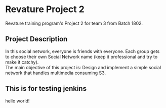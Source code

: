 # Revature Project 2  
Revature training program's Project 2 for team 3 from Batch 1802.

## Project Description
In this social network, everyone is friends with everyone. Each group gets to choose their own Social Network name (keep it professional and try to make it catchy).  
The main objective of this project is: Design and implement a simple social network that handles multimedia consuming S3.  

## This is for testing jenkins
hello world!

